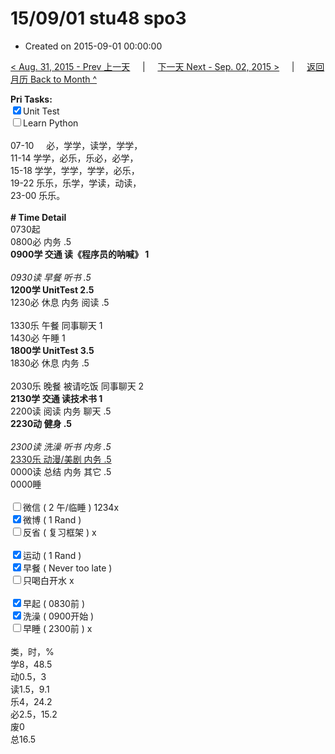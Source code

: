 # 15/09/01 stu48 spo3

- Created on 2015-09-01 00:00:00

[< Aug. 31, 2015 - Prev 上一天](_archived/lifelogs/2015/08/d31.md) &nbsp; &nbsp; | &nbsp; &nbsp; [下一天 Next - Sep. 02, 2015 >](_archived/lifelogs/2015/09/d02.md) &nbsp; &nbsp; |  &nbsp; &nbsp; [返回月历 Back to Month ^](_archived/lifelogs/2015/09/index.md)
<br/><div><strong>Pri Tasks:</strong></div><div><div><input checked="true" type="checkbox"/>Unit Test</div></div><div><input type="checkbox"/>Learn Python</div><div><br/></div><div>07-10     必，学学，读学，学学，</div><div>11-14 学学，必乐，乐必，必学，</div><div>15-18 学学，学学，学学，必乐，</div><div>19-22 乐乐，乐学，学读，动读，</div><div>23-00 乐乐。</div><div><br/></div><div><b># Time Detail</b></div><div>0730起</div><div>0800必 内务 .5</div><div><b>0900学 交通 读《程序员的呐喊》 1</b></div><div><b><br/></b></div><div><i>0930读 早餐 听书 .5</i></div><div><strong>1200学 UnitTest 2.5</strong></div><div>1230必 休息 内务 阅读 .5</div><div><br/></div><div>1330乐 午餐 同事聊天 1</div><div>1430必 午睡 1</div><div><strong>1800学 UnitTest 3</strong><strong>.5</strong></div><div>1830必 休息 内务 .5</div><div><br/></div><div>2030乐 晚餐 被请吃饭 同事聊天 2</div><div><b>2130学 交通 读技术书 1</b></div><div>2200读 阅读 内务 聊天 .5</div><div><b>2230动 健身 .5</b></div><div><b><br/></b></div><div><i>2300读 洗澡 听书 内务 .5</i></div><div><u>2330乐 动漫/美剧 内务 .5</u></div><div>0000读 总结 内务 其它 .5</div><div>0000睡</div><div><br/></div><div><input type="checkbox"/>微信 ( 2 午/临睡 ) 1234x</div><div><input checked="true" type="checkbox"/>微博 ( 1 Rand ) </div><div><input type="checkbox"/>反省 ( 复习框架 ) x</div><div><br/></div><div><div><input checked="true" type="checkbox"/>运动 ( 1 Rand ) </div><div><input checked="true" type="checkbox"/>早餐 ( Never too late ) </div></div><div><input type="checkbox"/>只喝白开水 x</div><div><br/></div><div><input checked="true" type="checkbox"/>早起 ( 0830前 ) </div><div><input checked="true" type="checkbox"/>洗澡 ( 0900开始 ) <br/></div><div><input type="checkbox"/>早睡 ( 2300前 ) x</div><div><br clear="none"/></div><div>类，时，%</div><div>学8，48.5</div><div>动0.5，3</div><div>读1.5，9.1</div><div>乐4，24.2<br clear="none"/>必2.5，15.2<br clear="none"/>废0<br clear="none"/>总16.5</div>
